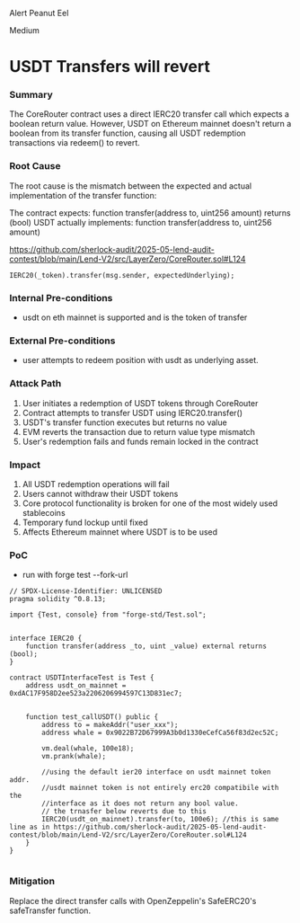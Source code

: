 Alert Peanut Eel

Medium

# USDT Transfers  will revert

### Summary

The CoreRouter contract uses a direct IERC20 transfer call which expects a boolean return value. However, USDT on Ethereum mainnet doesn't return a boolean from its transfer function, causing all USDT redemption transactions via redeem() to revert.



### Root Cause

The root cause is the mismatch between the expected and actual implementation of the transfer function:

The contract expects: function transfer(address to, uint256 amount) returns (bool)
USDT actually  implements: function transfer(address to, uint256 amount)

https://github.com/sherlock-audit/2025-05-lend-audit-contest/blob/main/Lend-V2/src/LayerZero/CoreRouter.sol#L124
```solidity
IERC20(_token).transfer(msg.sender, expectedUnderlying);
```

### Internal Pre-conditions

- usdt on eth mainnet is supported and is the token of transfer 

### External Pre-conditions

- user attempts to redeem position with usdt as underlying asset. 

### Attack Path

1. User initiates a redemption of USDT tokens through CoreRouter
2. Contract attempts to transfer USDT using IERC20.transfer()
3. USDT's transfer function executes but returns no value
4. EVM reverts the transaction due to return value type mismatch
5. User's redemption fails and funds remain locked in the contract

### Impact

1. All USDT redemption operations will fail
2. Users cannot withdraw their USDT tokens
3. Core protocol functionality is broken for one of the most widely used stablecoins
4. Temporary fund lockup until fixed
5. Affects Ethereum mainnet where USDT is to be used

### PoC

- run with forge test --fork-url  <your rpc link >


```solidity 
// SPDX-License-Identifier: UNLICENSED
pragma solidity ^0.8.13;

import {Test, console} from "forge-std/Test.sol";


interface IERC20 {
    function transfer(address _to, uint _value) external returns (bool);
}

contract USDTInterfaceTest is Test {
    address usdt_on_mainnet = 0xdAC17F958D2ee523a2206206994597C13D831ec7;


    function test_callUSDT() public {
        address to = makeAddr("user_xxx");
        address whale = 0x9022B72D67999A3b0d1330eCefCa56f83d2ec52C;

        vm.deal(whale, 100e18);
        vm.prank(whale);
        
        //using the default ier20 interface on usdt mainnet token addr. 
        //usdt mainnet token is not entirely erc20 compatibile with the 
        //interface as it does not return any bool value.
        // the trnasfer below reverts due to this  
        IERC20(usdt_on_mainnet).transfer(to, 100e6); //this is same line as in https://github.com/sherlock-audit/2025-05-lend-audit-contest/blob/main/Lend-V2/src/LayerZero/CoreRouter.sol#L124
    }
}


```

### Mitigation

Replace the direct transfer calls with OpenZeppelin's SafeERC20's safeTransfer function. 